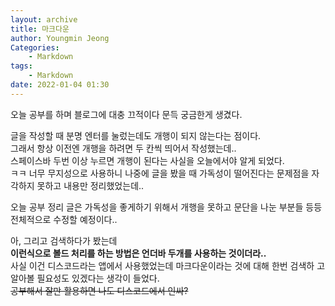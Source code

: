 ```yaml
---
layout: archive
title: 마크다운
author: Youngmin Jeong
Categories:
    - Markdown
tags: 
    - Markdown
date: 2022-01-04 01:30
---
```


오늘 공부를 하며 블로그에 대충 끄적이다 문득 궁금한게 생겼다.

글을 작성할 때 분명 엔터를 눌렀는데도 개행이 되지 않는다는 점이다.  
그래서 항상 이전엔 개행을 하려면 두 칸씩 띄어서 작성했는데..  
스페이스바 두번 이상 누르면 개행이 된다는 사실을 오늘에서야 알게 되었다.  
ㅋㅋ 너무 무지성으로 사용하니 나중에 글을 봤을 때 가독성이 떨어진다는 문제점을 자각하지 못하고 내용만 정리했었는데..

오늘 공부 정리 글은 가독성을 좋게하기 위해서 개행을 못하고 문단을 나눈 부분들 등등 전체적으로 수정할 예정이다..

아, 그리고 검색하다가 봤는데  
__이런식으로 볼드 처리를 하는 방법은 언더바 두개를 사용하는 것이더라..__  
사실 이건 디스코드라는 앱에서 사용했었는데 마크다운이라는 것에 대해 한번 검색하
고 알아볼 필요성도 있겠다는 생각이 들었다.  
~~공부해서 잘만 활용하면 나도 디스코드에서 인싸?~~
